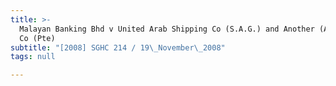 ```yaml
---
title: >-
  Malayan Banking Bhd v United Arab Shipping Co (S.A.G.) and Another (Agrizala
  Co (Pte)
subtitle: "[2008] SGHC 214 / 19\_November\_2008"
tags: null

---
```


